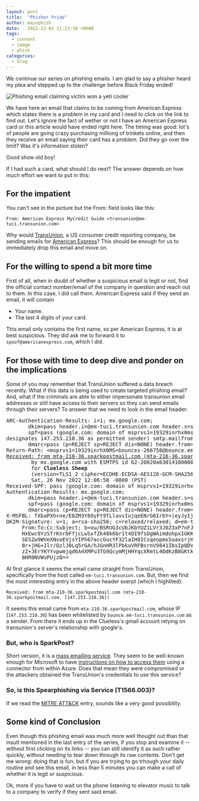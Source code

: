 ```yaml
---
layout: post
title:  "Phisher Pride"
author: mainphish
date:   2022-12-01 21:23:30 +0000
tags:
  - content
  - image
  - phish
categories: 
  - blog
---
```


We continue our series on phishing emails. I am glad to say a phisher heard 
my plea and stepped up to the challenge before Black Friday ended!


<img src="/images/2022/phish7.png" class="align-center" 
alt="Phishing email claiming victim won a yeti cooler">

We have here an email that claims to be coming from American Express which states there is a problem in my card and I need to click on the link to find out. Let's ignore the fact of wether or not I have an American Express card or this article would have ended right here. The timing was good: lot's of people are going crazy purchasing milliong of trinkets online, and then they receive an email saying their card has a problem. Did they go over the limit? Was it's information stolen?

Good show old boy!

If I had such a card, what should I do next? The answer depends on how much effort we want to put in this:

## For the impatient
You can't see in the picture but the From: field looks like this:

`From: American Express MyCredit Guide <transunion@em-tuci.transunion.com>`

Why would [TransUnion](https://www.transunion.com/), a US consumer credit 
reporting company, be sending emails for 
[American Express](https://www.americanexpress.com/)? This should be enough for us to immediately drop this email and move on.

## For the willing to spend a bit more time

First of all, when in doubt of whether a suspicious email is legit or not, find the official contact number/email of the company in question and reach out to them. In this case, I did call them. American Express said if they send an email, it will contain

- Your name.
- The last 4 digits of your card.

This email only contains the first name, so per American Express, 
it is at best suspicious. 
They did ask me to forward it to `spoof@americanexpress.com`, which I did.

## For those with time to deep dive and ponder on the implications
Some of you may remember that TransUnion suffered a data breach recently. What if this data is being used to create targeted phishing email? And, what if the criminals are able to either impersonate transunion email addresses or still have access to their servers so they can send emails through their servers? To answer that we need to look in the email header:

<pre>ARC-Authentication-Results: i=1; mx.google.com;
       dkim=pass header.i=@em-tuci.transunion.com header.s=scph0919 header.b="ou/BSRUG";
       spf=pass (google.com: domain of msprvs1=19329inrhx0ms=bounces-266758@bounce.em-tuci.transunion.com 
designates 147.253.210.36 as permitted sender) smtp.mailfrom="msprvs1=19329inrhX0MS=bounces-266758@bounce.em-tuci.transunion.com";
       dmarc=pass (p=REJECT sp=REJECT dis=NONE) header.from=em-tuci.transunion.com
Return-Path: &ltmsprvs1=19329inrhX0MS=bounces-266758@bounce.em-tuci.transunion.com%lt
<u>Received: from mta-210-36.sparkpostmail.com (mta-210-36.sparkpostmail.com. [147.253.210.36])</u>
        by mx.google.com with ESMTPS id 62-20020a630141000000b004778207ac4dsi7561754pgb.396.2022.11.26.12.06.50
        for <b>Clueless Sheep</b>
        (version=TLS1_2 cipher=ECDHE-ECDSA-AES128-GCM-SHA256 bits=128/128);
        Sat, 26 Nov 2022 12:06:50 -0800 (PST)
Received-SPF: pass (google.com: domain of msprvs1=19329inrhx0ms=bounces-266758@bounce.em-tuci.transunion.com designates 147.253.210.36 as permitted sender) client-ip=147.253.210.36;
Authentication-Results: mx.google.com;
       dkim=pass header.i=@em-tuci.transunion.com header.s=scph0919 header.b="ou/BSRUG";
       spf=pass (google.com: domain of msprvs1=19329inrhx0ms=bounces-266758@bounce.em-tuci.transunion.com designates 147.253.210.36 as permitted sender) smtp.mailfrom="msprvs1=19329inrhX0MS=bounces-266758@bounce.em-tuci.transunion.com";
       dmarc=pass (p=REJECT sp=REJECT dis=NONE) header.from=em-tuci.transunion.com
X-MSFBL: fXbaPXh+ne/E8ZM3Y6OyFt9TLlavvIujqeENrG6IrbY=|eyJyIjoicmF1YnZvZ2V sQGdtYWlsLmNvbSIsIm1lc3NhZ2VfaWQiOiI2MzgxZGE3MTgyNjM0YmI3ZmY3ZiI sInN1YmFjY291bnRfaWQiOiIwIiwiY3VzdG9tZXJfaWQiOiIyNjY3NTgiLCJ0ZW5 hbnRfaWQiOiJzcGMifQ==
DKIM-Signature: v=1; a=rsa-sha256; c=relaxed/relaxed; d=em-tuci.transunion.com; s=scph0919; t=1669493210; i=@em-tuci.transunion.com; bh=g54YI3MysS1MVd8EV8xjgfkc97E2Z2epcQAJzoXhCkw=; h=To:Message-ID:Date:Content-Type:Subject:From:List-Unsubscribe:
	 From:To:Cc:Subject; b=ou/BSRUG3cUbJKbYUZ1LVr3J0Z3xP7nFJPUjPutaxPAlyQU2bd2vFDbfNHxdU0LbB
	 HxEwc9YzSTrKnrbFfjcLwSxfZk48k6br1t4DI9fsDgWAimdohpxIGKK6ukD2NE1q/L
	 SESZw9WVeXNvoEVjsYIPh67accGucYF32laIH8ICsqeopmxSoaxsrjHBa/MBjqYZAz
	 8r+jHG+Ilr/QzlJ0Lq5rGA/hJGnHR3lPbkuVRFBsrnV9841IbsIpQDVOUdW172sQbQ
	 zZ+JErYKYYvpwmjqd6A4XMPu3TG9QcymMjHHYqcXRmtL4OdKzB8GKtksDI4uLakZkw
	 8HR0NVWvPUjzQ==
</pre>

At first glance it seems the email came straight from TransUnion, specifically from the host called `em-tuci.transunion.com`. But, then we find the most interesting entry in the above header exerpt (which I highlited):

`Received: from mta-210-36.sparkpostmail.com (mta-210-36.sparkpostmail.com. [147.253.210.36])`

It seems this email came from `mta-210-36.sparkpostmail.com`, whose IP (`147.253.210.36`) has been whitelisted by `bounce.em-tuci.transunion.com` as a sender. From there it ends up in the Clueless's gmail account relying on transunion's server's relationship with google's.

### But, who is SparkPost?
Short version, it is a 
[mass emailing service](https://www.sparkpost.com/email-sending-service). 
They seem to be well-known enough for Microsoft to have 
[instructions on how to access them](https://learn.microsoft.com/en-us/connectors/sparkpost) 
using a connector from within Azure. 
Does that mean they were compromised or the attackers obtained the 
TransUnion's credentials to use this service?

### So, is this Spearphishing via Service (T1566.003)?
If we read the [MITRE ATT&CK](https://attack.mitre.org/techniques/T1566/003/)
entry, sounds like a very good possibility.

## Some kind of Conclusion
Even though this phishing email was much more well thought out than that insult mentioned in the last entry of the series, if you stop and examine it -- without first clicking on its links -- you can still identify it as such rather quickly, without needing to tear down through its raw contents. Don't get me wrong: doing that is fun, but if you are trying to go trhough your daily routine and see this email, in less than 5 minutes you can make a call of whether it is legit or suspicious.

Ok, more if you have to wait on the phone listening to elevator music to talk to a company to verify if they sent said email.


